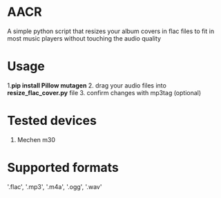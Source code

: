 # AACR
A simple python script that resizes your album covers in flac files to fit in most music players without touching the audio quality

# Usage
1.**pip install Pillow mutagen**
2. drag your audio files into **resize_flac_cover.py** file
3. confirm changes with mp3tag (optional)

# Tested devices
1. Mechen m30

# Supported formats

'.flac', '.mp3', '.m4a', '.ogg', '.wav'

